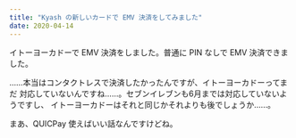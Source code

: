```yaml
---
title: "Kyash の新しいカードで EMV 決済をしてみました"
date: 2020-04-14
---
```


イトーヨーカドーで EMV 決済をしました。普通に PIN なしで EMV 決済できました。

……本当はコンタクトレスで決済したかったんですが、イトーヨーカドーってまだ
対応していないんですね……。セブンイレブンも6月までは対応していないようですし、
イトーヨーカドーはそれと同じかそれよりも後でしょうか……。

まあ、QUICPay 使えばいい話なんですけどね。

